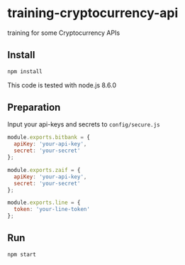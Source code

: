 # training-cryptocurrency-api

training for some Cryptocurrency APIs

## Install

```sh
npm install
```

This code is tested with node.js 8.6.0

## Preparation

Input your api-keys and secrets to `config/secure.js`

```js
module.exports.bitbank = {
  apiKey: 'your-api-key',
  secret: 'your-secret'
};

module.exports.zaif = {
  apiKey: 'your-api-key',
  secret: 'your-secret'
};

module.exports.line = {
  token: 'your-line-token'
};
```

## Run

```sh
npm start
```

